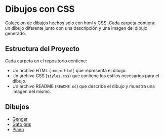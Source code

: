 # Dibujos con CSS

Coleccion de dibujos hechos solo con html y CSS. Cada carpeta contiene un dibujo diferente junto con una descripción y una imagen del dibujo generado.

## Estructura del Proyecto

Cada carpeta en el repositorio contiene:
- Un archivo HTML (`index.html`) que representa el dibujo.
- Un archivo CSS (`styles.css`) que contiene los estilos necesarios para el dibujo.
- Un archivo README (`README.md`) que describe el dibujo y muestra una imagen del mismo.

## Dibujos

- [Gengar](gengar/README.md)
- [Gato gris](gatoGris/README.md)
- [Piano](piano/README.md)
